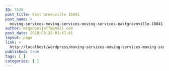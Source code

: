 ```yaml
---
ID: 7520
post_title: East Greenville 18041
post_name: >
  moving-services-moving-services-moving-services-eastgreenville-18041
author: mrgabonijeff@gmail.com
post_date: 2018-03-28 01:47:41
layout: page
link: >
  http://localhost/wordpress/moving-services-moving-services-moving-services-eastgreenville-18041/
published: true
tags: [ ]
categories: [ ]
---
```

